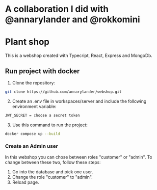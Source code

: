 # A collaboration I did with @annarylander and @rokkomini


# Plant shop

This is a webshop created with Typecript, React, Express and MongoDb.

## Run project with docker

1. Clone the repository:

```bash
git clone https://github.com/annarylander/webshop.git
```

2. Create an .env file in workspaces/server and include the following environment variable:

```bash
JWT_SECRET = choose a secret token
```

3. Use this command to run the project:

```bash
docker compose up --build
```


### Create an Admin user

In this webshop you can chose between roles "customer" or "admin". 
To change between these two, follow these steps:

1. Go into the database and pick one user.
2. Change the role "customer" to "admin".
3. Reload page.
